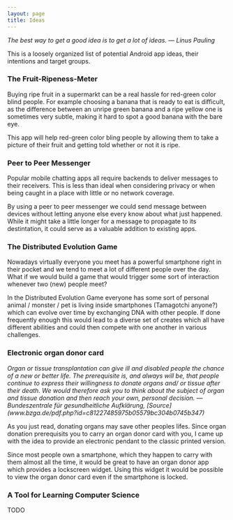 ```yaml
---
layout: page
title: Ideas
---
```


<div class="message">
	<cite>
		The best way to get a good idea is to get a lot of ideas. &mdash; Linus Pauling
	</cite>
</div>

This is a loosely organized list of potential Android app ideas, their
intentions and target groups.


### The Fruit-Ripeness-Meter

Buying ripe fruit in a supermarkt can be a real hassle for red-green color
blind people. For example choosing a banana that is ready to eat is
difficult, as the difference between an unripe green banana and a ripe yellow
one is sometimes very subtle, making it hard to spot a good banana with the
bare eye.

This app will help red-green color bling people by allowing them to take a
picture of their fruit and getting told whether or not it is ripe. 


### Peer to Peer Messenger 

Popular mobile chatting apps all require backends to deliver messages to their
receivers. This is less than ideal when considering privacy or when being
caught in a place with little or no network coverage.

By using a peer to peer messenger we could send message between devices without
letting anyone else every know about what just happened. While it might take a
little longer for a message to propagate to its destintation, it could serve as
a valuable addition to existing apps.


### The Distributed Evolution Game

Nowadays virtually everyone you meet has a powerful smartphone right in their
pocket and we tend to meet a lot of different people over the day. What if we
would build a game that would trigger some sort of interaction whenever two
(new) people meet?

In the Distributed Evolution Game everyone has some sort of personal animal /
monster / pet is living inside smartphones (Tamagotchi anyone?) which can
evolve over time by exchanging DNA with other people. If done frequently enough
this would lead to a diverse set of creates which all have different abilities
and could then compete with one another in various challenges.


### Electronic organ donor card

<div class="message">
	<cite>
        Organ or tissue transplantation can give ill and disabled people the
        chance of a new or better life. The prerequisite is, and always will be,
        that people continue to express their willingness to donate organs and/
        or tissue after their death. We would therefore ask you to think about
        the subject of organ and tissue donation and then reach your own,
        personal decision. &mdash; Bundeszentrale für gesundheitliche Aufklärung, [Source](www.bzga.de/pdf.php?id=c81227485975b05579bc304b0745b347)
	</cite>
</div>

As you just read, donating organs may save other peoples lifes. Since organ donation prerequisits you to carry an organ donor card with you, I came up with the idea to provide an electronic pendant to the classic printed version. 

Since most people own a smartphone, which they happen to carry with them almost all the time, it would be great to have an organ donor app which provides a lockscreen widget. Using this widget it would be possible to view the organ donor card even if the smartphone is locked.


### A Tool for Learning Computer Science

TODO
